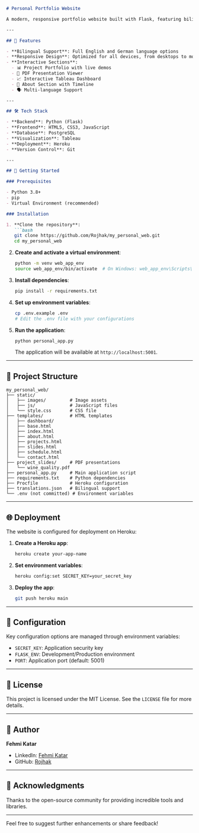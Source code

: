 

```markdown
# Personal Portfolio Website

A modern, responsive portfolio website built with Flask, featuring bilingual functionality (English/German), interactive project showcases, and a dynamic dashboard.

---

## 🌟 Features

- **Bilingual Support**: Full English and German language options
- **Responsive Design**: Optimized for all devices, from desktops to mobile
- **Interactive Sections**:
  - 📊 Project Portfolio with live demos
  - 📑 PDF Presentation Viewer
  - 📈 Interactive Tableau Dashboard
  - 📝 About Section with Timeline
  - 🗣️ Multi-language Support

---

## 🛠️ Tech Stack

- **Backend**: Python (Flask)
- **Frontend**: HTML5, CSS3, JavaScript
- **Database**: PostgreSQL
- **Visualization**: Tableau
- **Deployment**: Heroku
- **Version Control**: Git

---

## 🚀 Getting Started

### Prerequisites

- Python 3.8+
- pip
- Virtual Environment (recommended)

### Installation

1. **Clone the repository**:
   ```bash
   git clone https://github.com/Rojhak/my_personal_web.git
   cd my_personal_web
   ```

2. **Create and activate a virtual environment**:
   ```bash
   python -m venv web_app_env
   source web_app_env/bin/activate  # On Windows: web_app_env\Scripts\activate
   ```

3. **Install dependencies**:
   ```bash
   pip install -r requirements.txt
   ```

4. **Set up environment variables**:
   ```bash
   cp .env.example .env
   # Edit the .env file with your configurations
   ```

5. **Run the application**:
   ```bash
   python personal_app.py
   ```

   The application will be available at `http://localhost:5001`.

---

## 📁 Project Structure

```plaintext
my_personal_web/
├── static/
│   ├── images/         # Image assets
│   ├── js/             # JavaScript files
│   └── style.css       # CSS file
├── templates/          # HTML templates
│   ├── dashboard/
│   ├── base.html
│   ├── index.html
│   ├── about.html
│   ├── projects.html
│   ├── slides.html
│   ├── schedule.html
│   └── contact.html
├── project_slides/     # PDF presentations
│   └── wine_quality.pdf
├── personal_app.py     # Main application script
├── requirements.txt    # Python dependencies
├── Procfile            # Heroku configuration
├── translations.json   # Bilingual support
└── .env (not committed) # Environment variables
```

---

## 🌐 Deployment

The website is configured for deployment on Heroku:

1. **Create a Heroku app**:
   ```bash
   heroku create your-app-name
   ```

2. **Set environment variables**:
   ```bash
   heroku config:set SECRET_KEY=your_secret_key
   ```

3. **Deploy the app**:
   ```bash
   git push heroku main
   ```

---

## 🔧 Configuration

Key configuration options are managed through environment variables:

- `SECRET_KEY`: Application security key
- `FLASK_ENV`: Development/Production environment
- `PORT`: Application port (default: 5001)

---

## 📝 License

This project is licensed under the MIT License. See the `LICENSE` file for more details.

---

## 👤 Author

**Fehmi Katar**

- LinkedIn: [Fehmi Katar](https://www.linkedin.com/in/fehmi-dataanalyst)
- GitHub: [Rojhak](https://github.com/Rojhak)

---

## 🙏 Acknowledgments

Thanks to the open-source community for providing incredible tools and libraries.

---

Feel free to suggest further enhancements or share feedback!
```
